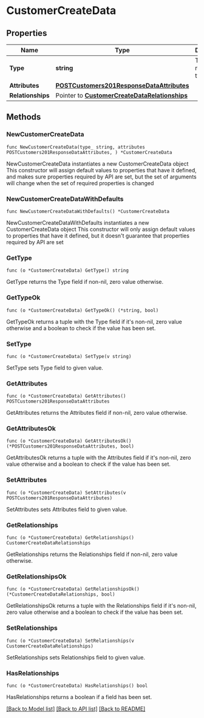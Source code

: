 # CustomerCreateData

## Properties

Name | Type | Description | Notes
------------ | ------------- | ------------- | -------------
**Type** | **string** | The resource&#39;s type | 
**Attributes** | [**POSTCustomers201ResponseDataAttributes**](POSTCustomers201ResponseDataAttributes.md) |  | 
**Relationships** | Pointer to [**CustomerCreateDataRelationships**](CustomerCreateDataRelationships.md) |  | [optional] 

## Methods

### NewCustomerCreateData

`func NewCustomerCreateData(type_ string, attributes POSTCustomers201ResponseDataAttributes, ) *CustomerCreateData`

NewCustomerCreateData instantiates a new CustomerCreateData object
This constructor will assign default values to properties that have it defined,
and makes sure properties required by API are set, but the set of arguments
will change when the set of required properties is changed

### NewCustomerCreateDataWithDefaults

`func NewCustomerCreateDataWithDefaults() *CustomerCreateData`

NewCustomerCreateDataWithDefaults instantiates a new CustomerCreateData object
This constructor will only assign default values to properties that have it defined,
but it doesn't guarantee that properties required by API are set

### GetType

`func (o *CustomerCreateData) GetType() string`

GetType returns the Type field if non-nil, zero value otherwise.

### GetTypeOk

`func (o *CustomerCreateData) GetTypeOk() (*string, bool)`

GetTypeOk returns a tuple with the Type field if it's non-nil, zero value otherwise
and a boolean to check if the value has been set.

### SetType

`func (o *CustomerCreateData) SetType(v string)`

SetType sets Type field to given value.


### GetAttributes

`func (o *CustomerCreateData) GetAttributes() POSTCustomers201ResponseDataAttributes`

GetAttributes returns the Attributes field if non-nil, zero value otherwise.

### GetAttributesOk

`func (o *CustomerCreateData) GetAttributesOk() (*POSTCustomers201ResponseDataAttributes, bool)`

GetAttributesOk returns a tuple with the Attributes field if it's non-nil, zero value otherwise
and a boolean to check if the value has been set.

### SetAttributes

`func (o *CustomerCreateData) SetAttributes(v POSTCustomers201ResponseDataAttributes)`

SetAttributes sets Attributes field to given value.


### GetRelationships

`func (o *CustomerCreateData) GetRelationships() CustomerCreateDataRelationships`

GetRelationships returns the Relationships field if non-nil, zero value otherwise.

### GetRelationshipsOk

`func (o *CustomerCreateData) GetRelationshipsOk() (*CustomerCreateDataRelationships, bool)`

GetRelationshipsOk returns a tuple with the Relationships field if it's non-nil, zero value otherwise
and a boolean to check if the value has been set.

### SetRelationships

`func (o *CustomerCreateData) SetRelationships(v CustomerCreateDataRelationships)`

SetRelationships sets Relationships field to given value.

### HasRelationships

`func (o *CustomerCreateData) HasRelationships() bool`

HasRelationships returns a boolean if a field has been set.


[[Back to Model list]](../README.md#documentation-for-models) [[Back to API list]](../README.md#documentation-for-api-endpoints) [[Back to README]](../README.md)


